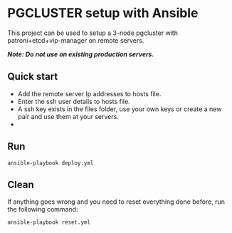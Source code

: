 # PGCLUSTER setup with Ansible

This project can be used to setup a 3-node pgcluster with patroni+etcd+vip-manager on remote servers.

**_Note: Do not use on existing production servers._**

## Quick start
* Add the remote server Ip addresses to hosts file.
* Enter the ssh user details to hosts file.
* A ssh key exists in the files folder, use your own keys or create a new pair and use them at your servers.
* 
  

## Run 
 
```
ansible-playbook deploy.yml
```

## Clean

If anything goes wrong and you need to reset everything done before,  run the following command:

```bash
ansible-playbook reset.yml
```
  